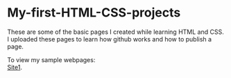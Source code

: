 # My-first-HTML-CSS-projects
These are some of the basic pages I created while learning HTML and CSS.
I uploaded these pages to learn how github works and how to publish a page.

To view my sample webpages:  
[Site1](https://jeffr49.github.io/My-first-HTML-CSS-project/site1/).

